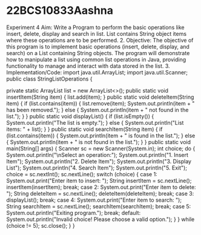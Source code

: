 # 22BCS10833Aashna
Experiment 4
Aim: Write a Program to perform the basic operations like insert, delete, 
display and search in list. List contains String object items where these 
operations are to be performed.
2. Objective: The objective of this program is to implement basic operations 
(insert, delete, display, and search) on a List containing String objects. The 
program will demonstrate how to manipulate a list using common list 
operations in Java, providing functionality to manage and interact with data 
stored in the list.
3. Implementation/Code: 
import java.util.ArrayList; 
import java.util.Scanner; 
public class StringListOperations { 
 
 private static ArrayList<String> list = new ArrayList<>(); 
 public static void insertItem(String item) { 
 list.add(item); 
 } 
 public static void deleteItem(String item) { 
 if (list.contains(item)) { 
 list.remove(item); 
 System.out.println(item + " has been removed."); 
 } else { 
 System.out.println(item + " not found in the list."); 
 } 
 } 
 public static void displayList() { 
 if (list.isEmpty()) { 
 System.out.println("The list is empty."); 
 } else { 
 System.out.println("List items: " + list); 
 } 
 } 
 public static void searchItem(String item) { 
 if (list.contains(item)) { 
 System.out.println(item + " is found in the list."); 
 } else { 
 System.out.println(item + " is not found in the list."); 
 } 
 } 
 public static void main(String[] args) { 
 Scanner sc = new Scanner(System.in); 
 int choice; 
 do { 
 System.out.println("\nSelect an operation:"); 
 System.out.println("1. Insert Item"); 
 System.out.println("2. Delete Item"); 
 System.out.println("3. Display List"); 
 System.out.println("4. Search Item"); 
 System.out.println("5. Exit"); 
 choice = sc.nextInt(); 
 sc.nextLine(); 
 switch (choice) { 
 case 1: 
 System.out.print("Enter item to insert: "); 
 String insertItem = sc.nextLine(); 
 insertItem(insertItem); 
 break; 
 case 2: 
 System.out.print("Enter item to delete: "); 
 String deleteItem = sc.nextLine(); 
 deleteItem(deleteItem); 
 break; 
 case 3: 
 displayList(); 
 break; 
 case 4: 
 System.out.print("Enter item to search: "); 
 String searchItem = sc.nextLine(); 
 searchItem(searchItem); 
 break; 
 case 5:
 System.out.println("Exiting program."); 
 break; 
 default: 
 System.out.println("Invalid choice! Please choose a valid option."); 
 } 
 } while (choice != 5); 
 sc.close(); 
 } 
}

